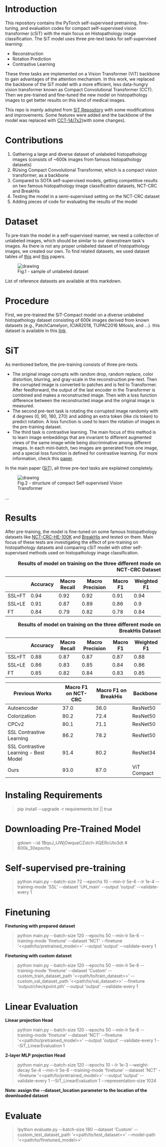 # Introduction
This repository contains the PyTorch self-supervised pretraining, fine-tuning, and evaluation codes for compact self-supervised vision transformer (cSiT) with the main focus on Histopathology image classification. The SiT model uses three pre-text tasks for self-supervised learning:
<ul>
  <li>Reconstruction</li>
  <li>Rotation Prediction</li>
  <li>Contrastive Learning</li>
</ul>
These three tasks are implemented on a Vision Transformer (ViT) backbone to gain advantages of the attention mechanism. In this work, we replaced the backbone of the SiT model with a more efficient, less data-hungry vision transformer known as Compact Convolutional Transformer (CCT). Then we pre-trained and fine-tuned the new model on histopathology images to get better results on this kind of medical images.

This repo is mainly adopted from [SiT Repository](https://github.com/Sara-Ahmed/SiT) with some modifications and improvements. Some features were added and the backbone of the model was replaced with [CCT-14/7x2](https://github.com/SHI-Labs/Compact-Transformers)(with some changes).

# Contributions
<ol>
  <li>Gathering a large and diverse dataset of unlabeled histopathology images (consists of ~600k images from famous histopathology datasets)</li>
  <li>RUsing Compact Convolutional Transformer, which is a compact vision transformer, as a backbone</li>
  <li>Compared to SOTA self-supervised models, getting competitive results on two famous histopathology image classification datasets, NCT-CRC and BreakHis</li>
  <li>Testing the model in a semi-supervised setting on the NCT-CRC dataset</li>
  <li>Adding pieces of code for evaluating the results of the model</li>
</ol>

# Dataset
To pre-train the model in a self-supervised manner, we need a collection of unlabeled images, which should be similar to our downstream task's images. As there is not any proper unlabeled dataset of histopathology images, we created our own. To find related datasets, we used dataset tables of <a href='https://arxiv.org/abs/2011.13971'>this</a> and <a href='https://arxiv.org/abs/2005.02561'>this</a> papers.

<figure >
  <img src="https://user-images.githubusercontent.com/42287060/194409925-ba4083e4-5efd-407b-84b2-c09bdd2d8571.png" class="center" alt="drawing"/>
  <figcaption>Fig.1 - sample of unlabeled dataset</figcaption>
</figure>

List of reference datasets are available at this markdown.

# Procedure
First, we pre-trained the SiT-Compact model on a diverse unlabeled histopathology dataset consisting of 600k images derived from known datasets (e.g., PatchCamelyon, ICIAR2018, TUPAC2016 Mitosis, and …). this dataset is available in this [link](https://drive.google.com/file/d/1JoJxnY4zPuvjVGIALE_UCpCX97i6HA8J/view?usp=sharing).

# SiT
As mentioned before, the pre-training consists of three pre-texts. 
- The original image corrupts with random drop, random replace, color distortion, blurring, and gray-scale in the reconstruction pre-text. Then the corrupted image is converted to patches and is fed to Transformer. After feedforward, the output of the last encoder in the Transformer is combined and makes a reconstructed image. Then with a loss function difference between the reconstructed image and the original image is measured.
- The second pre-text task is rotating the corrupted image randomly with 4 degrees (0, 90, 180, 270) and adding an extra token (like cls token) to predict rotation. A loss function is used to learn the rotation of images in the pre-training dataset.
- The third task is contrastive learning. The main focus of this method is to learn image embeddings that are invariant to different augmented views of the same image while being discriminative among different images. In each mini-batch, two images are generated from one image, and a special loss function is defined for contrastive learning. For more information, check this [paper](https://arxiv.org/abs/2002.05709).  <br>

In the main paper ([SiT](https://arxiv.org/abs/2104.03602)), all three pre-text tasks are explained completely. <br>


<figure >
  <img src="https://user-images.githubusercontent.com/42287060/195558798-7b60b14f-51d6-4ead-bd7f-8d00d2a91f79.svg" class="center" alt="drawing"/>
  <figcaption>Fig.2 - structure of compact Self-supervised Vision Transformer</figcaption>
</figure>



...

# Results

After pre-training, the model is fine-tuned on some famous histopathology datasets like [NCT-CRC-HE-100K](https://zenodo.org/record/1214456) and [BreakHis](https://web.inf.ufpr.br/vri/databases/breast-cancer-histopathological-database-breakhis/) and tested on them. Main focus of these tests are investigating the effect of pre-training on histopathology datasets and comparing cSiT model with other self-supervised methods used on histopathology image classification.

<table class="tg">
  <caption style="text-align:right"><b>Results of model on training on the three different mode on NCT-CRC Dataset</b></caption>
<thead>
  <tr>
    <th class="tg-c3ow"></th>
    <th class="tg-7btt">Accuracy</th>
    <th class="tg-7btt">Macro Recall</th>
    <th class="tg-fymr">Macro Precision</th>
    <th class="tg-7btt">Macro F1</th>
    <th class="tg-7btt">Weighted F1</th>
  </tr>
</thead>
<tbody>
  <tr>
    <td class="tg-7btt">SSL+FT</td>
    <td class="tg-c3ow">0.94</td>
    <td class="tg-c3ow">0.92</td>
    <td class="tg-c3ow">0.92</td>
    <td class="tg-c3ow">0.91</td>
    <td class="tg-c3ow">0.94</td>
  </tr>
  <tr>
    <td class="tg-7btt">SSL+LE</td>
    <td class="tg-c3ow">0.91</td>
    <td class="tg-c3ow">0.87</td>
    <td class="tg-c3ow">0.89</td>
    <td class="tg-c3ow">0.86</td>
    <td class="tg-c3ow">0.9</td>
  </tr>
  <tr>
    <td class="tg-7btt">FT</td>
    <td class="tg-c3ow">0.84</td>
    <td class="tg-c3ow">0.79</td>
    <td class="tg-c3ow">0.82</td>
    <td class="tg-c3ow">0.78</td>
    <td class="tg-c3ow">0.84</td>
  </tr>
</tbody>
</table>


<table>
  <caption style="text-align:right"><b>Results of model on training on the three different mode on BreakHis Dataset</b></caption>
<thead>
  <tr>
    <th></th>
    <th>Accuracy</th>
    <th>Macro Recall</th>
    <th>Macro Precision</th>
    <th>Macro F1</th>
    <th>Weighted F1</th>
  </tr>
</thead>
<tbody>
  <tr>
    <td>SSL+FT</td>
    <td>0.88</td>
    <td>0.87</td>
    <td>0.87</td>
    <td>0.87</td>
    <td>0.88</td>
  </tr>
  <tr>
    <td>SSL+LE</td>
    <td>0.86</td>
    <td>0.83</td>
    <td>0.85</td>
    <td>0.84</td>
    <td>0.86</td>
  </tr>
  <tr>
    <td>FT</td>
    <td>0.85</td>
    <td>0.82</td>
    <td>0.84</td>
    <td>0.83</td>
    <td>0.85</td>
  </tr>
</tbody>
</table>


<table>
<thead>
  <tr>
    <th>Previous Works</th>
    <th>Macro F1 on NCT-CRC</th>
    <th>Macro F1 on BreakHis</th>
    <th>Backbone</th>
  </tr>
</thead>
<tbody>
  <tr>
    <td>Autoencoder</td>
    <td>37.0</td>
    <td>36.0</td>
    <td>ResNet50</td>
  </tr>
  <tr>
    <td>Colorization</td>
    <td>80.2</td>
    <td>72.4</td>
    <td>ResNet50</td>
  </tr>
  <tr>
    <td>CPCv2</td>
    <td>80.1</td>
    <td>71.1</td>
    <td>ResNet50</td>
  </tr>
  <tr>
    <td>SSL Contrastive Learning</td>
    <td>86.2</td>
    <td>78.2</td>
    <td>ResNet50</td>
  </tr>
  <tr>
    <td>SSL Contrastive Learning - Best Model</td>
    <td>91.4</td>
    <td>80.2</td>
    <td>ResNet34</td>
  </tr>
  <tr>
    <td>Ours</td>
    <td>93.0</td>
    <td>87.0</td>
    <td>ViT Compact</td>
  </tr>
</tbody>
</table>



# Instaling Requirements
> pip install --upgrade -r requirements.txt || true

# Downloading Pre-Trained Model
> gdown --id 1BqoJ_IJWjOwqueCZstch-XQERcUto3dt             # 600k_30epochs

# Self-supervised pre-training
> python main.py --batch-size 72 --epochs 10 --min-lr 5e-6 --lr 1e-4 --training-mode 'SSL' --dataset 'UH_main' --output 'output' --validate-every 1 

<!-- Self-supervised pre-trained models using SiT on our unlabeled HistoPatholgy Dataset can be downloaded from [here]() -->

# Finetuning
**Finetuning with prepared dataset**
> python main.py  --batch-size 120 --epochs 50 --min-lr 5e-6 --training-mode 'finetune' --dataset 'NCT' --finetune '<<path/to/pretrained_model>>' --output 'output' --validate-every 1 

**Finetuning with custom dataset**
> python main.py  --batch-size 120 --epochs 50 --min-lr 5e-6 --training-mode 'finetune' --dataset 'Custom' --custom_train_dataset_path '<<path/to/train_dataset>>' --custom_val_dataset_path '<<path/to/val_dataset>>' --finetune 'output/checkpoint.pth' --output 'output' --validate-every 1 

# Linear Evaluation

**Linear projection Head**
> python main.py  --batch-size 120 --epochs 50 --min-lr 5e-6 --training-mode 'finetune' --dataset 'NCT' --finetune '<<path/to/pretrained_model>>' --output 'output' --validate-every 1  --SiT_LinearEvaluation 1 

**2-layer MLP projection Head**
> python main.py  --batch-size 120 --epochs 10 --lr 1e-3 --weight-decay 5e-4 --min-lr 5e-6 --training-mode 'finetune' --dataset 'NCT' --finetune '<<path/to/pretrained_model>>' --output 'output' --validate-every 1 --SiT_LinearEvaluation 1 --representation-size 1024

**Note: assign the --dataset_location parameter to the location of the downloaded dataset**

# Evaluate
> !python evaluate.py --batch-size 180 --dataset 'Custom' --custom_test_dataset_path '<<path/to/test_dataset>>' --model-path '<<path/to/finetuned_model>>'

